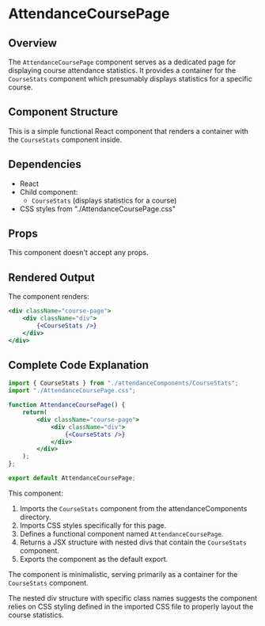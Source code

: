 # AttendanceCoursePage

## Overview
The `AttendanceCoursePage` component serves as a dedicated page for displaying course attendance statistics. It provides a container for the `CourseStats` component which presumably displays statistics for a specific course.

## Component Structure
This is a simple functional React component that renders a container with the `CourseStats` component inside.

## Dependencies
- React
- Child component:
  - `CourseStats` (displays statistics for a course)
- CSS styles from "./AttendanceCoursePage.css"

## Props
This component doesn't accept any props.

## Rendered Output
The component renders:

```jsx
<div className="course-page">
    <div className="div">
        {<CourseStats />}
    </div>
</div>
```

## Complete Code Explanation

```jsx
import { CourseStats } from "./attendanceComponents/CourseStats";
import "./AttendanceCoursePage.css";

function AttendanceCoursePage() {
    return(
        <div className="course-page">
            <div className="div">
                {<CourseStats />}
            </div>
        </div>
    );
};

export default AttendanceCoursePage;
```

This component:

1. Imports the `CourseStats` component from the attendanceComponents directory.
2. Imports CSS styles specifically for this page.
3. Defines a functional component named `AttendanceCoursePage`.
4. Returns a JSX structure with nested divs that contain the `CourseStats` component.
5. Exports the component as the default export.

The component is minimalistic, serving primarily as a container for the `CourseStats` component.

The nested div structure with specific class names suggests the component relies on CSS styling defined in the imported CSS file to properly layout the course statistics.